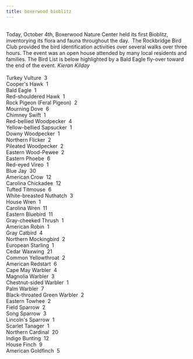```yaml
---
title: boxerwood bioblitz
---
```

<div class="paragraph" style="text-align:left;"><br />Today, October 4th, Boxerwood Nature Center held its first Bioblitz, inventorying its flora and fauna throughout the day.&nbsp; The Rockbridge Bird Club provided the bird identification activities over several walks over three hours. The event was an open house attended by many local residents and families. The Bird List is below highlighted by a Bald Eagle fly-over toward the end of the event. <em>Kieran Kilday</em><br /><br /><span style="">Turkey Vulture&nbsp; 3</span><br /><span style="">Cooper's Hawk&nbsp; 1</span><br /><span style="">Bald Eagle&nbsp; 1</span><br /><span style="">Red-shouldered Hawk&nbsp; 1</span><br /><span style="">Rock Pigeon (Feral Pigeon)&nbsp; 2</span><br /><span style="">Mourning Dove&nbsp; 6</span><br /><span style="">Chimney Swift&nbsp; 1</span><br /><span style="">Red-bellied Woodpecker&nbsp; 4</span><br /><span style="">Yellow-bellied Sapsucker&nbsp; 1</span><br /><span style="">Downy Woodpecker&nbsp; 1</span><br /><span style="">Northern Flicker&nbsp; 2</span><br /><span style="">Pileated Woodpecker&nbsp; 2</span><br /><span style="">Eastern Wood-Pewee&nbsp; 2</span><br /><span style="">Eastern Phoebe&nbsp; 6</span><br /><span style="">Red-eyed Vireo&nbsp; 1</span><br /><span style="">Blue Jay&nbsp; 30</span><br /><span style="">American Crow&nbsp; 12</span><br /><span style="">Carolina Chickadee&nbsp; 12</span><br /><span style="">Tufted Titmouse&nbsp; 6</span><br /><span style="">White-breasted Nuthatch&nbsp; 3</span><br /><span style="">House Wren&nbsp; 1</span><br /><span style="">Carolina Wren&nbsp; 11</span><br /><span style="">Eastern Bluebird&nbsp; 11</span><br /><span style="">Gray-cheeked Thrush&nbsp; 1</span><br /><span style="">American Robin&nbsp; 1</span><br /><span style="">Gray Catbird&nbsp; 4</span><br /><span style="">Northern Mockingbird&nbsp; 2</span><br /><span style="">European Starling&nbsp; 1</span><br /><span style="">Cedar Waxwing&nbsp; 21</span><br /><span style="">Common Yellowthroat&nbsp; 2</span><br /><span style="">American Redstart&nbsp; 6</span><br /><span style="">Cape May Warbler&nbsp; 4</span><br /><span style="">Magnolia Warbler&nbsp; 3</span><br /><span style="">Chestnut-sided Warbler&nbsp; 1</span><br /><span style="">Palm Warbler&nbsp; 7</span><br /><span style="">Black-throated Green Warbler&nbsp; 2</span><br /><span style="">Eastern Towhee&nbsp; 2</span><br /><span style="">Field Sparrow&nbsp; 2</span><br /><span style="">Song Sparrow&nbsp; 3</span><br /><span style="">Lincoln's Sparrow&nbsp; 1</span><br /><span style="">Scarlet Tanager&nbsp; 1</span><br /><span style="">Northern Cardinal&nbsp; 20</span><br /><span style="">Indigo Bunting&nbsp; 12</span><br /><span style="">House Finch&nbsp; 9</span><br /><span style="">American Goldfinch&nbsp; 5</span><span style=""><br /></span><br /><br /><br /></div>
